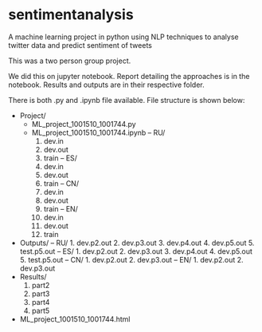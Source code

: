 # sentimentanalysis
A machine learning project in python using NLP techniques to analyse twitter data and predict sentiment of tweets

This was a two person group project. 

We did this on jupyter notebook. Report detailing the approaches is in the notebook. Results and outputs are in their respective folder.

There is both .py  and .ipynb file available. File structure is shown below:

- Project/
	- ML_project_1001510_1001744.py
	- ML_project_1001510_1001744.ipynb
	– RU/
		1. dev.in
		2. dev.out
		3. train
	– ES/
		1. dev.in
		2. dev.out
		3. train
	– CN/
		1. dev.in
		2. dev.out
		3. train
	– EN/
		1. dev.in
		2. dev.out
		3. train
- Outputs/
	– RU/
		1. dev.p2.out
		2. dev.p3.out
		3. dev.p4.out
		4. dev.p5.out
		5. test.p5.out
	– ES/
		1. dev.p2.out
		2. dev.p3.out
		3. dev.p4.out
		4. dev.p5.out
		5. test.p5.out
	– CN/
		1. dev.p2.out
		2. dev.p3.out
	– EN/
		1. dev.p2.out
		2. dev.p3.out
- Results/
	1. part2
	2. part3
	3. part4
	4. part5
- ML_project_1001510_1001744.html
